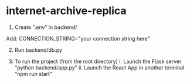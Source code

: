 # internet-archive-replica
 
1. Create ".env" in backend/

Add:
CONNECTION_STRING="your connection string here"

2. Run backend/db.py

3. To run the project (from the root directory)
    i. Launch the Flask server "python backend/app.py" 
    ii. Launch the React App in another terminal "npm run start"